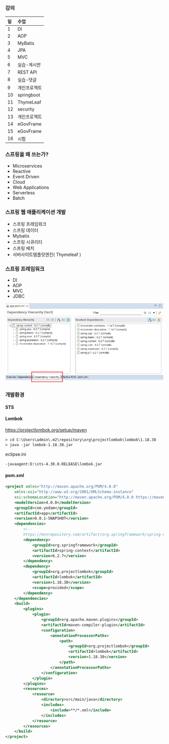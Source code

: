 ### 강의

| 일  | 수업         |
| :-- | :----------- |
| 1   | DI           |
| 2   | AOP          |
| 3   | MyBatis      |
| 4   | JPA          |
| 5   | MVC          |
| 6   | 실습-게시판  |
| 7   | REST API     |
| 8   | 실습-댓글    |
| 9   | 개인프로젝트 |
| 10  | springboot   |
| 11  | ThymeLeaf    |
| 12  | security     |
| 13  | 개인프로젝트 |
| 14  | eGovFrame    |
| 15  | eGovFrame    |
| 16  | 시험         |

### 스프링을 왜 쓰는가?

- Microservices
- Reactive
- Event Driven
- Cloud
- Web Applications
- Serverless
- Batch

### 스프링 웹 애플리케이션 개발

- 스프링 프레임워크
- 스프링 데이터
- Mybatis
- 스프링 시큐리티
- 스프링 배치
- 서버사이트템플릿엔진( Thymeleaf )

### 스프링 프레임워크

- DI
- AOP
- MVC
- JDBC

<img src="./images/springcontext_dependency.png"/>

### 개발환경

#### STS

#### Lombok

https://projectlombok.org/setup/maven

```shell
> cd C:\Users\admin\.m2\repository\org\projectlombok\lombok\1.18.38
> java -jar lombok-1.18.38.jar
```

eclipse.ini

```
-javaagent:D:\sts-4.30.0.RELEASE\lombok.jar
```

#### pom.xml

```xml
<project xmlns="http://maven.apache.org/POM/4.0.0"
	xmlns:xsi="http://www.w3.org/2001/XMLSchema-instance"
	xsi:schemaLocation="http://maven.apache.org/POM/4.0.0 https://maven.apache.org/xsd/maven-4.0.0.xsd">
	<modelVersion>4.0.0</modelVersion>
	<groupId>com.yedam</groupId>
	<artifactId>app</artifactId>
	<version>0.0.1-SNAPSHOT</version>
	<dependencies>
		<!--
		https://mvnrepository.com/artifact/org.springframework/spring-context -->
		<dependency>
			<groupId>org.springframework</groupId>
			<artifactId>spring-context</artifactId>
			<version>6.2.7</version>
		</dependency>
		<dependency>
			<groupId>org.projectlombok</groupId>
			<artifactId>lombok</artifactId>
			<version>1.18.38</version>
			<scope>provided</scope>
		</dependency>
	</dependencies>
	<build>
		<plugins>
			<plugin>
				<groupId>org.apache.maven.plugins</groupId>
				<artifactId>maven-compiler-plugin</artifactId>
				<configuration>
					<annotationProcessorPaths>
						<path>
							<groupId>org.projectlombok</groupId>
							<artifactId>lombok</artifactId>
							<version>1.18.38</version>
						</path>
					</annotationProcessorPaths>
				</configuration>
			</plugin>
		</plugins>
		<resources>
			<resource>
				<directory>src/main/java</directory>
				<includes>
					<include>**/*.xml</include>
				</includes>
			</resource>
		</resources>
	</build>
</project>
```
